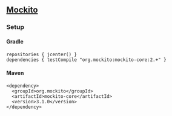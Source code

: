 ## [Mockito](https://site.mockito.org/)

### Setup

#### Gradle

```
repositories { jcenter() }
dependencies { testCompile "org.mockito:mockito-core:2.+" }
```

#### Maven

```
<dependency>
  <groupId>org.mockito</groupId>
  <artifactId>mockito-core</artifactId>
  <version>3.1.0</version>
</dependency>
```
